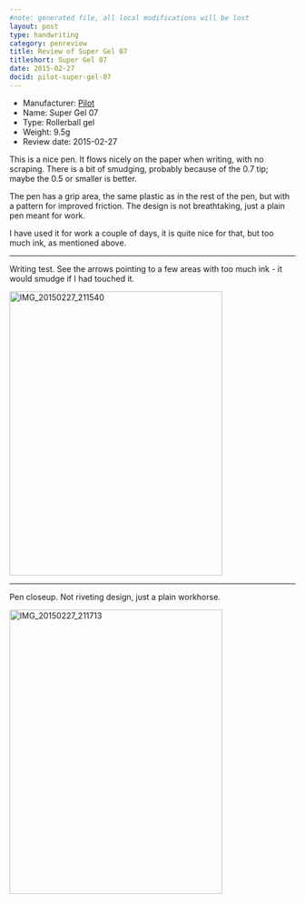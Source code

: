 ```yaml
---
#note: generated file, all local modifications will be lost
layout: post
type: handwriting
category: penreview
title: Review of Super Gel 07
titleshort: Super Gel 07
date: 2015-02-27
docid: pilot-super-gel-07
---
```


* Manufacturer: [Pilot](/a/b/c/pilot.html)
* Name: Super Gel 07
* Type: Rollerball gel
* Weight: 9.5g
* Review date: 2015-02-27

This is a nice pen. It flows nicely on the paper when writing, with no
scraping. There is a bit of smudging, probably because of the 0.7 tip;
maybe the 0.5 or smaller is better.

The pen has a grip area, the same plastic as in the rest of the pen,
but with a pattern for improved friction. The design is not breathtaking,
just a plain pen meant for work.

I have used it for work a couple of days, it is quite nice for that,
but too much ink, as mentioned above.

---
Writing test. See the arrows pointing to a few areas with too much ink -
it would smudge if I had touched it.

<a href="https://www.flickr.com/photos/131463957@N06/16664411662" title="IMG_20150227_211540 by Silent Norwegian, on Flickr"><img src="https://farm9.staticflickr.com/8613/16664411662_a9b8727807.jpg" width="375" height="500" alt="IMG_20150227_211540"></a>

---
Pen closeup. Not riveting design, just a plain workhorse.

<a href="https://www.flickr.com/photos/131463957@N06/16664411702" title="IMG_20150227_211713 by Silent Norwegian, on Flickr"><img src="https://farm9.staticflickr.com/8656/16664411702_29b762e447.jpg" width="375" height="500" alt="IMG_20150227_211713"></a>

